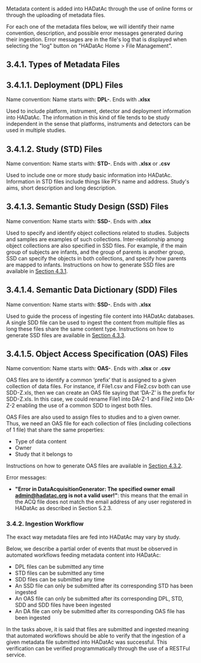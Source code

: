 Metadata content is added into HADatAc through the use of online forms or through the uploading of metadata files. 

For each one of the metadata files below, we will identify their name convention, description, and possible error messages generated during their ingestion. Error messages are in the file's log that is displayed when selecting the "log" button on "HADatAc Home > File Management". 

## 3.4.1. Types of Metadata Files
  
## 3.4.1.1. Deployment (DPL) Files

Name convention: Name starts with: __DPL-__. Ends with __.xlsx__

Used to include platform, instrument, detector and deployment information into HADatAc. The information in this kind of file tends to be study independent in the sense that platforms, instruments and detectors can be used in multiple studies. 

## 3.4.1.2. Study (STD) Files

Name convention: Name starts with: __STD-__. Ends with __.xlsx__ or __.csv__

Used to include one or more study basic information into HADatAc. Information in STD files include things like PI's name and address. Study's aims, short description and long description.

## 3.4.1.3. Semantic Study Design (SSD) Files

Name convention: Name starts with: __SSD-__. Ends with __.xlsx__

Used to specify and identify object collections related to studies. Subjects and samples are examples of such collections. Inter-relationship among object collections are also specified in SSD files. For example, if the main group of subjects are infants, and the group of parents is another group, SSD can specify the objects in both collections, and specify how parents are mapped to infants. Instructions on how to generate SSD files are available in [Section 4.3.1](https://github.com/paulopinheiro1234/hadatac/wiki/4.3.-Metadata-Specification-(SSD,-OAS,-SDD)#431-semantic-study-design-sdd).

## 3.4.1.4. Semantic Data Dictionary (SDD) Files

Name convention: Name starts with: __SSD-__. Ends with __.xlsx__

Used to guide the process of ingesting file content into HADatAc databases. A single SDD file can be used to ingest the content from multiple files as long these files share the same content type.  Instructions on how to generate SSD files are available in [Section 4.3.3](https://github.com/paulopinheiro1234/hadatac/wiki/4.3.-Metadata-Specification-(SSD,-OAS,-SDD)#433-semantic-data-dictionary-sdd). 

## 3.4.1.5. Object Access Specification (OAS) Files

Name convention: Name starts with: __OAS-__. Ends with __.xlsx__ or __.csv__

OAS files are to identify a common ‘prefix’ that is assigned to a given collection of data files. For instance, if File1.csv and File2.csv both can use SDD-Z.xls, then we can create an OAS file saying that ‘DA-Z’ is the prefix for SDD-Z.xls. In this case, we could rename File1 into DA-Z-1 and File2 into DA-Z-2 enabling the use of a common SDD to ingest both files.

OAS Files are also used to assign files to studies and to a given owner. Thus, we need an OAS file for each collection of files (including collections of 1 file) that share the same properties:
* Type of data content
* Owner
* Study that it belongs to

Instructions on how to generate OAS files are available in [Section 4.3.2](https://github.com/paulopinheiro1234/hadatac/wiki/4.3.-Metadata-Specification-(SSD,-OAS,-SDD)#432-object-access-specification-oas). 

Error messages:
- __"Error in DataAcquisitionGenerator: The specified owner email admin@hadatac.org is not a valid user!"__: this means that the email in the ACQ file does not match the email address of any user registered in HADatAc as described in Section 5.2.3.

### 3.4.2. Ingestion Workflow

The exact way metadata files are fed into HADatAc may vary by study. 

Below, we describe a partial order of events that must be observed in automated workflows feeding metadata content into HADatAc:

* DPL files can be submitted any time
* STD files can be submitted any time
* SDD files can be submitted any time
* An SSD file can only be submitted after its corresponding STD has been ingested 
* An OAS file can only be submitted after its corresponding DPL, STD, SDD and SDD files have been ingested
* An DA file can only be submitted after its corresponding OAS file has been ingested 

In the tasks above, it is said that files are submitted and ingested meaning that automated workflows should be able to verify that the ingestion of a given metadata file submitted into HADatAc was successful. This verification can be verified programmatically through the use of a RESTFul service. 

